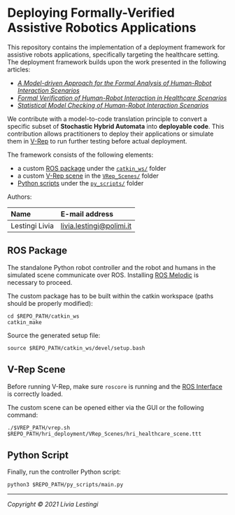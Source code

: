Deploying Formally-Verified Assistive Robotics Applications
====================================

This repository contains the implementation of a deployment framework for assistive 
robots applications, specifically targeting the healthcare setting.
The deployment framework builds upon the work presented in the following articles:
- [*A Model-driven Approach for the Formal Analysis of Human-Robot Interaction Scenarios*][paper3]
- [*Formal Verification of Human-Robot Interaction in Healthcare Scenarios*][paper2]
- [*Statistical Model Checking of Human-Robot Interaction Scenarios*][paper1]

We contribute with a model-to-code translation principle to convert a specific subset 
of **Stochastic Hybrid Automata** into **deployable code**. This contribution allows practitioners
to deploy their applications or simulate them in [V-Rep][vrep] to run further testing before 
actual deployment.

The framework consists of the following elements:
- a custom [ROS package](catkin_ws/src/hri_scenarios) under the [`catkin_ws/`](catkin_ws/src/hri_scenarios) folder
- a custom [V-Rep scene](VRep_Scenes/hri_healthcare_scene.ttt) in the [`VRep_Scenes/`](VRep_Scenes/hri_healthcare_scene.ttt) folder
- [Python scripts](py_scripts) under the [`py_scripts/`](py_scripts) folder

Authors:

| Name              | E-mail address           |
|:----------------- |:-------------------------|
| Lestingi Livia    | livia.lestingi@polimi.it |

ROS Package
-----------

The standalone Python robot controller and the robot and humans in the simulated scene 
communicate over ROS.
Installing [ROS Melodic][ros] is necessary to proceed.

The custom package has to be built within the catkin workspace (paths should be properly modified):

	cd $REPO_PATH/catkin_ws
	catkin_make

Source the generated setup file:

	source $REPO_PATH/catkin_ws/devel/setup.bash

V-Rep Scene
-----------

Before running V-Rep, make sure `roscore` is running and the [ROS Interface][rosint]
is correctly loaded.

The custom scene can be opened either via the GUI or the following command:

	./$VREP_PATH/vrep.sh $REPO_PATH/hri_deployment/VRep_Scenes/hri_healthcare_scene.ttt

Python Script
-----------

Finally, run the controller Python script:

	python3 $REPO_PATH/py_scripts/main.py
	
---

*Copyright &copy; 2021 Livia Lestingi*

[paper1]: https://dx.doi.org/10.4204/EPTCS.319.2
[paper2]: https://doi.org/10.1007/978-3-030-58768-0_17
[paper3]: https://dx.doi.org/10.1109/SMC42975.2020.9283204
[vrep]: https://coppeliarobotics.com/downloads
[ros]: http://wiki.ros.org/melodic/Installation
[rosint]: https://www.coppeliarobotics.com/helpFiles/en/rosInterf.htm



